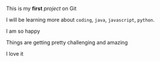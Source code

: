This is my **first** *project* on Git

I will be learning more about `coding`, `java`, `javascript`, `python`. 

I am so happy

Things are getting pretty challenging and amazing

I love it
